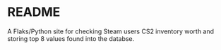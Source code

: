 # README

A Flaks/Python site for checking Steam users CS2 inventory worth and storing top 8 values found into the databse.
